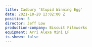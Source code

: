 ```yaml
---
title: Cadbury 'Stupid Winning Egg'
date: 2021-10-20 13:02:00 Z
position: 5
director: Jeff Low
production-company: Biscuit Filmworks
equipment: Arri Alexa Mini LF
is-shown: false
---
```


